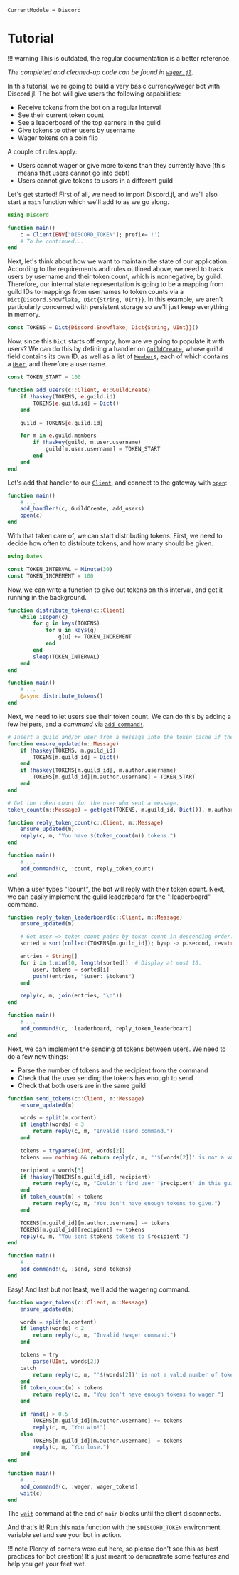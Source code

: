 ```@meta
CurrentModule = Discord
```

# Tutorial

!!! warning
    This is outdated, the regular documentation is a better reference.

*The completed and cleaned-up code can be found in [`wager.jl`](https://github.com/Xh4H/Discord.jl/blob/master/examples/wager.jl).*

In this tutorial, we're going to build a very basic currency/wager bot with Discord.jl.
The bot will give users the following capabilities:

* Receive tokens from the bot on a regular interval
* See their current token count
* See a leaderboard of the top earners in the guild
* Give tokens to other users by username
* Wager tokens on a coin flip

A couple of rules apply:

* Users cannot wager or give more tokens than they currently have (this means that users cannot go into debt)
* Users cannot give tokens to users in a different guild

Let's get started! First of all, we need to import Discord.jl, and we'll also start a `main` function which we'll add to as we go along.

```julia
using Discord

function main()
    c = Client(ENV["DISCORD_TOKEN"]; prefix='!')
    # To be continued...
end
```

Next, let's think about how we want to maintain the state of our application.
According to the requirements and rules outlined above, we need to track users by username and their token count, which is nonnegative, by guild.
Therefore, our internal state representation is going to be a mapping from guild IDs to mappings from usernames to token counts via a `Dict{Discord.Snowflake, Dict{String, UInt}}`.
In this example, we aren't particularly concerned with persistent storage so we'll just keep everything in memory.

```julia
const TOKENS = Dict{Discord.Snowflake, Dict{String, UInt}}()
```

Now, since this `Dict` starts off empty, how are we going to populate it with users?
We can do this by defining a handler on [`GuildCreate`](@ref), whose `guild` field contains its own ID, as well as a list of [`Member`](@ref)s, each of which contains a [`User`](@ref), and therefore a username.

```julia
const TOKEN_START = 100

function add_users(c::Client, e::GuildCreate)
    if !haskey(TOKENS, e.guild.id)
        TOKENS[e.guild.id] = Dict()
    end

    guild = TOKENS[e.guild.id]

    for m in e.guild.members
        if !haskey(guild, m.user.username)
            guild[m.user.username] = TOKEN_START
        end
    end
end
```

Let's add that handler to our [`Client`](@ref), and connect to the gateway with [`open`](@ref):

```julia
function main()
    # ...
    add_handler!(c, GuildCreate, add_users)
    open(c)
end
```

With that taken care of, we can start distributing tokens.
First, we need to decide how often to distribute tokens, and how many should be given.

```julia
using Dates

const TOKEN_INTERVAL = Minute(30)
const TOKEN_INCREMENT = 100
```

Now, we can write a function to give out tokens on this interval, and get it running in the background.

```julia
function distribute_tokens(c::Client)
    while isopen(c)
        for g in keys(TOKENS)
            for u in keys(g)
                g[u] += TOKEN_INCREMENT
            end
        end
        sleep(TOKEN_INTERVAL)
    end
end

function main()
    # ...
    @async distribute_tokens()
end
```

Next, we need to let users see their token count.
We can do this by adding a few helpers, and a *command* via [`add_command!`](@ref).

```julia
# Insert a guild and/or user from a message into the token cache if they don't exist.
function ensure_updated(m::Message)
    if !haskey(TOKENS, m.guild_id)
        TOKENS[m.guild_id] = Dict()
    end
    if !haskey(TOKENS[m.guild_id], m.author.username)
        TOKENS[m.guild_id][m.author.username] = TOKEN_START
    end
end

# Get the token count for the user who sent a message.
token_count(m::Message) = get(get(TOKENS, m.guild_id, Dict()), m.author.username, 0)

function reply_token_count(c::Client, m::Message)
    ensure_updated(m)
    reply(c, m, "You have $(token_count(m)) tokens.")
end

function main()
    # ...
    add_command!(c, :count, reply_token_count)
end
```

When a user types "!count", the bot will reply with their token count.
Next, we can easily implement the guild leaderboard for the "!leaderboard" command.

```julia
function reply_token_leaderboard(c::Client, m::Message)
    ensure_updated(m)

    # Get user => token count pairs by token count in descending order.
    sorted = sort(collect(TOKENS[m.guild_id]); by=p -> p.second, rev=true)

    entries = String[]
    for i in 1:min(10, length(sorted))  # Display at most 10.
        user, tokens = sorted[i]
        push!(entries, "$user: $tokens")
    end

    reply(c, m, join(entries, "\n"))
end

function main()
    # ...
    add_command!(c, :leaderboard, reply_token_leaderboard)
end
```

Next, we can implement the sending of tokens between users.
We need to do a few new things:

* Parse the number of tokens and the recipient from the command
* Check that the user sending the tokens has enough to send
* Check that both users are in the same guild

```julia
function send_tokens(c::Client, m::Message)
    ensure_updated(m)

    words = split(m.content)
    if length(words) < 3
        return reply(c, m, "Invalid !send command.")
    end

    tokens = tryparse(UInt, words[2])
    tokens === nothing && return reply(c, m, "'$(words[2])' is not a valid number.")

    recipient = words[3]
    if !haskey(TOKENS[m.guild_id], recipient)
        return reply(c, m, "Couldn't find user '$recipient' in this guild.")
    end
    if token_count(m) < tokens
        return reply(c, m, "You don't have enough tokens to give.")
    end

    TOKENS[m.guild_id][m.author.username] -= tokens
    TOKENS[m.guild_id][recipient] += tokens
    reply(c, m, "You sent $tokens tokens to $recipient.")
end

function main()
    # ...
    add_command!(c, :send, send_tokens)
end
```

Easy!
And last but not least, we'll add the wagering command.

```julia
function wager_tokens(c::Client, m::Message)
    ensure_updated(m)

    words = split(m.content)
    if length(words) < 2
        return reply(c, m, "Invalid !wager command.")
    end

    tokens = try
        parse(UInt, words[2])
    catch
        return reply(c, m, "'$(words[2])' is not a valid number of tokens.")
    end
    if token_count(m) < tokens
        return reply(c, m, "You don't have enough tokens to wager.")
    end

    if rand() > 0.5
        TOKENS[m.guild_id][m.author.username] += tokens
        reply(c, m, "You win!")
    else
        TOKENS[m.guild_id][m.author.username] -= tokens
        reply(c, m, "You lose.")
    end
end

function main()
    # ...
    add_command!(c, :wager, wager_tokens)
    wait(c)
end
```

The [`wait`](@ref) command at the end of `main` blocks until the client disconnects.

And that's it!
Run this `main` function with the `$DISCORD_TOKEN` environment variable set and see your bot in action.

!!! note
    Plenty of corners were cut here, so please don't see this as best practices for bot creation!
    It's just meant to demonstrate some features and help you get your feet wet.
